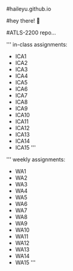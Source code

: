 #haileyu.github.io

#hey there! 👋

#ATLS-2200 repo... 

'''
in-class assignments:
* ICA1
* ICA2
* ICA3
* ICA4
* ICA5
* ICA6
* ICA7
* ICA8
* ICA9
* ICA10
* ICA11
* ICA12
* ICA13
* ICA14
* ICA15
'''

'''
weekly assignments:
* WA1
* WA2
* WA3
* WA4
* WA5
* WA6
* WA7
* WA8
* WA9
* WA10
* WA11
* WA12
* WA13
* WA14
* WA15
'''
